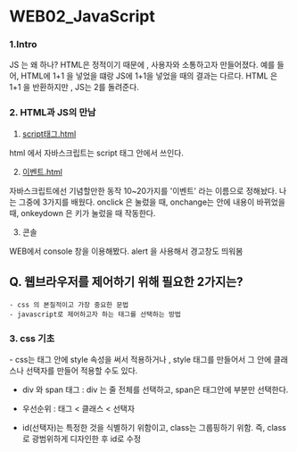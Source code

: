 # WEB02_JavaScript

<h3>1.Intro</h3>

JS 는 왜 하나? HTML은 정적이기 때문에 , 사용자와 소통하고자 만들어졌다.
예를 들어, HTML에 1+1 을 넣었을 떄랑 JS에 1+1을 넣었을 때의 결과는 다르다. HTML 은 1+1 을 반환하지만 , JS는 2를 돌려준다.


<h3>2. HTML과 JS의 만남</h3>

1) [script태그.html](script태그.html)
  
  html 에서 자바스크립트는 script 태그 안에서 쓰인다.
 
 
2) [이벤트.html](이벤트.html)

  자바스크립트에선 기념할만한 동작 10~20가지를 '이벤트' 라는 이름으로 정해놨다.
  나는 그중에 3가지를 배웠다.
  onclick 은 눌렀을 때, onchange는 안에 내용이 바뀌었을 때, onkeydown 은 키가 눌렀을 때 작동한다.

3) 콘솔

  WEB에서 console 창을 이용해봤다. alert 을 사용해서 경고창도 띄워봄
  
  <h2> Q. 웹브라우저를 제어하기 위해 필요한 2가지는? </h2>
  
    - css 의 본질적이고 가장 중요한 문법
    - javascript로 제어하고자 하는 태그를 선택하는 방법
  
  
 <h3>3. css 기초</h3>
 - css는 태그 안에 style 속성을 써서 적용하거나 , style 태그를 만들어서 그 안에 클래스나 선택자를 만들어 적용할 수도 있다.

 - div 와 span 태그 : div 는 줄 전체를 선택하고, span은 태그안에 부분만 선택한다.
 
 - 우선순위 : 태그 < 클래스 < 선택자
 
 - id(선택자)는 특정한 것을 식별하기 위함이고, class는 그룹핑하기 위함. 
 즉, class로 광범위하게 디자인한 후 id로 수정
 
